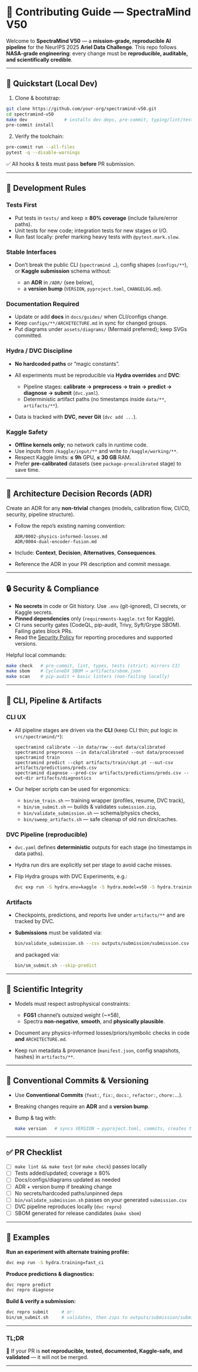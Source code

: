 # 🤝 Contributing Guide — SpectraMind V50

Welcome to **SpectraMind V50** — a **mission-grade, reproducible AI pipeline** for the NeurIPS 2025 **Ariel Data Challenge**.
This repo follows **NASA-grade engineering**: every change must be **reproducible, auditable, and scientifically credible**.

---

## 🚀 Quickstart (Local Dev)

1. Clone & bootstrap:

```bash
git clone https://github.com/your-org/spectramind-v50.git
cd spectramind-v50
make dev              # installs dev deps, pre-commit, typing/lint/test tools
pre-commit install
```

2. Verify the toolchain:

```bash
pre-commit run --all-files
pytest -q --disable-warnings
```

✅ All hooks & tests must pass **before** PR submission.

---

## 🧪 Development Rules

### Tests First

* Put tests in `tests/` and keep ≥ **80% coverage** (include failure/error paths).
* Unit tests for new code; integration tests for new stages or I/O.
* Run fast locally: prefer marking heavy tests with `@pytest.mark.slow`.

### Stable Interfaces

* Don’t break the public CLI (`spectramind …`), config shapes (`configs/**`), or **Kaggle submission** schema without:

  * an **ADR** in `/ADR/` (see below),
  * a **version bump** (`VERSION`, `pyproject.toml`, `CHANGELOG.md`).

### Documentation Required

* Update or add **docs** in `docs/guides/` when CLI/configs change.
* Keep `configs/**/ARCHITECTURE.md` in sync for changed groups.
* Put diagrams under `assets/diagrams/` (Mermaid preferred); keep SVGs committed.

### Hydra / DVC Discipline

* **No hardcoded paths** or “magic constants”.
* All experiments must be reproducible via **Hydra overrides** and **DVC**:

  * Pipeline stages: **calibrate → preprocess → train → predict → diagnose → submit** (`dvc.yaml`).
  * Deterministic artifact paths (no timestamps inside `data/**`, `artifacts/**`).
* Data is tracked with **DVC**, **never Git** (`dvc add ...`).

### Kaggle Safety

* **Offline kernels only**; no network calls in runtime code.
* Use inputs from `/kaggle/input/**` and write to `/kaggle/working/**`.
* Respect Kaggle limits: **≤ 9h** GPU, **≤ 30 GB** RAM.
* Prefer **pre-calibrated** datasets (see `package-precalibrated` stage) to save time.

---

## 🧭 Architecture Decision Records (ADR)

Create an ADR for any **non-trivial** changes (models, calibration flow, CI/CD, security, pipeline structure).

* Follow the repo’s existing naming convention:

  ```
  ADR/0002-physics-informed-losses.md
  ADR/0004-dual-encoder-fusion.md
  ```
* Include: **Context**, **Decision**, **Alternatives**, **Consequences**.
* Reference the ADR in your PR description and commit message.

---

## 🔒 Security & Compliance

* **No secrets** in code or Git history. Use `.env` (git-ignored), CI secrets, or Kaggle secrets.
* **Pinned dependencies** only (`requirements-kaggle.txt` for Kaggle).
* CI runs security gates (CodeQL, pip-audit, Trivy, Syft/Grype SBOM). Failing gates block PRs.
* Read the [Security Policy](SECURITY.md) for reporting procedures and supported versions.

Helpful local commands:

```bash
make check   # pre-commit, lint, types, tests (strict; mirrors CI)
make sbom    # CycloneDX SBOM → artifacts/sbom.json
make scan    # pip-audit + basic linters (non-failing locally)
```

---

## 🧰 CLI, Pipeline & Artifacts

### CLI UX

* All pipeline stages are driven via the **CLI** (keep CLI thin; put logic in `src/spectramind/*`):

  ```
  spectramind calibrate --in data/raw --out data/calibrated
  spectramind preprocess --in data/calibrated --out data/processed
  spectramind train
  spectramind predict --ckpt artifacts/train/ckpt.pt --out-csv artifacts/predictions/preds.csv
  spectramind diagnose --pred-csv artifacts/predictions/preds.csv --out-dir artifacts/diagnostics
  ```
* Our helper scripts can be used for ergonomics:

  * `bin/sm_train.sh` — training wrapper (profiles, resume, DVC track),
  * `bin/sm_submit.sh` — builds & validates `submission.zip`,
  * `bin/validate_submission.sh` — schema/physics checks,
  * `bin/sweep_artifacts.sh` — safe cleanup of old run dirs/caches.

### DVC Pipeline (reproducible)

* `dvc.yaml` defines **deterministic** outputs for each stage (no timestamps in data paths).
* Hydra run dirs are explicitly set per stage to avoid cache misses.
* Flip Hydra groups with DVC Experiments, e.g.:

  ```bash
  dvc exp run -S hydra.env=kaggle -S hydra.model=v50 -S hydra.training=fast_ci
  ```

### Artifacts

* Checkpoints, predictions, and reports live under `artifacts/**` and are tracked by DVC.
* **Submissions** must be validated via:

  ```bash
  bin/validate_submission.sh --csv outputs/submission/submission.csv --strict
  ```

  and packaged via:

  ```bash
  bin/sm_submit.sh --skip-predict
  ```

---

## 🌌 Scientific Integrity

* Models must respect astrophysical constraints:

  * **FGS1** channel’s outsized weight (\~×58),
  * Spectra **non-negative**, **smooth**, and **physically plausible**.
* Document any physics-informed losses/priors/symbolic checks in code **and** `ARCHITECTURE.md`.
* Keep run metadata & provenance (`manifest.json`, config snapshots, hashes) in `artifacts/**`.

---

## 🧾 Conventional Commits & Versioning

* Use **Conventional Commits** (`feat:`, `fix:`, `docs:`, `refactor:`, `chore:`…).
* Breaking changes require an **ADR** and a **version bump**.
* Bump & tag with:

  ```bash
  make version   # syncs VERSION → pyproject.toml, commits, creates tag vX.Y.Z
  ```

---

## ✅ PR Checklist

* [ ] `make lint && make test` (or `make check`) passes locally
* [ ] Tests added/updated; coverage ≥ 80%
* [ ] Docs/configs/diagrams updated as needed
* [ ] ADR + version bump if breaking change
* [ ] No secrets/hardcoded paths/unpinned deps
* [ ] `bin/validate_submission.sh` passes on your generated `submission.csv`
* [ ] DVC pipeline reproduces locally (`dvc repro`)
* [ ] SBOM generated for release candidates (`make sbom`)

---

## 🧪 Examples

**Run an experiment with alternate training profile:**

```bash
dvc exp run -S hydra.training=fast_ci
```

**Produce predictions & diagnostics:**

```bash
dvc repro predict
dvc repro diagnose
```

**Build & verify a submission:**

```bash
dvc repro submit     # or:
bin/sm_submit.sh     # validates, then zips to outputs/submission/submission.zip
```

---

### TL;DR

🚦 If your PR is **not reproducible, tested, documented, Kaggle-safe, and validated** — it will not be merged.

---
